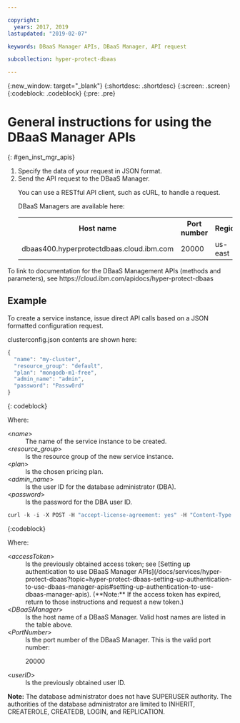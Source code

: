 ```yaml
---

copyright:
  years: 2017, 2019
lastupdated: "2019-02-07"

keywords: DBaaS Manager APIs, DBaaS Manager, API request

subcollection: hyper-protect-dbaas

---
```


{:new_window: target="_blank"}
{:shortdesc: .shortdesc}
{:screen: .screen}
{:codeblock: .codeblock}
{:pre: .pre}


# General instructions for using the DBaaS Manager APIs
{: #gen_inst_mgr_apis}
<ol>
<li>Specify the data of your request in JSON format.
</li>
<li>Send the API request to the DBaaS Manager.
<p>You can use a RESTful API client, such as cURL, to handle a request.
</p>
<p>DBaaS Managers are available here:
<table>
  <tr>
    <th> Host name </th>
    <th> Port number </th>
    <th> Region </th>
    <th> City </th>
  </tr>
  <tr>
    <td> dbaas400.hyperprotectdbaas.cloud.ibm.com </td>
    <td> 20000 </td>
    <td> us-east </td>
    <td> Washington </td>
  </tr>
</table>
</p>	 
</li>
</ol>

<p>To link to documentation for the DBaaS Management APIs (methods and parameters), see https://cloud.ibm.com/apidocs/hyper-protect-dbaas
</p>

## Example

To create a service instance, issue direct API calls based on a JSON formatted
configuration request.

clusterconfig.json contents are shown here:

```javascript
{
  "name": "my-cluster",
  "resource_group": "default",
  "plan": "mongodb-m1-free",
  "admin_name": "admin",
  "password": "Passw0rd"
}
```
{: codeblock}

Where:
<dl>
<dt> &lt;<em>name</em>&gt; </dt>
<dd>The name of the service instance to be created. </dd>
<dt> &lt;<em>resource_group</em>&gt; </dt>
<dd>Is the resource group of the new service instance.
</dd>
<dt> &lt;<em>plan</em>&gt; </dt>
<dd>Is the chosen pricing plan.
</dd>
<dt> &lt;<em>admin_name</em>&gt; </dt>
<dd>Is the user ID for the database administrator (DBA).</dd>
<dt> &lt;<em>password</em>&gt; </dt>
<dd>Is the password for the DBA user ID.</dd>
</dl>

```javascript
curl -k -i -X POST -H "accept-license-agreement: yes" -H "Content-Type: application/json" -H "x-auth-token: <accessToken>" -d '@clusterconfig.json' https://<DBaaSManager>:<PortNumber>/api/v1/services
```
{:codeblock}

Where:
<dl>
<dt> &lt;<em>accessToken</em>&gt; </dt>
<dd>Is the previously obtained access token; see [Setting up authentication to use DBaaS Manager APIs](/docs/services/hyper-protect-dbaas?topic=hyper-protect-dbaas-setting-up-authentication-to-use-dbaas-manager-apis#setting-up-authentication-to-use-dbaas-manager-apis). (**Note:** If the access token has expired, return to those instructions and request a new token.) </dd>
<dt> &lt;<em>DBaaSManager</em>&gt; </dt>
<dd>Is the host name of a DBaaS Manager. Valid host names are listed in the table above.
</dd>
<dt> &lt;<em>PortNumber</em>&gt; </dt>
<dd>Is the port number of the DBaaS Manager. This is the valid port number:
<p>20000</p>
</dd>
<dt> &lt;<em>userID</em>&gt; </dt>
<dd>Is the previously obtained user ID.</dd>
</dl>

**Note:** The database administrator does not have SUPERUSER authority.
The authorities of the database administrator are limited to INHERIT, CREATEROLE, CREATEDB, LOGIN, and REPLICATION.
